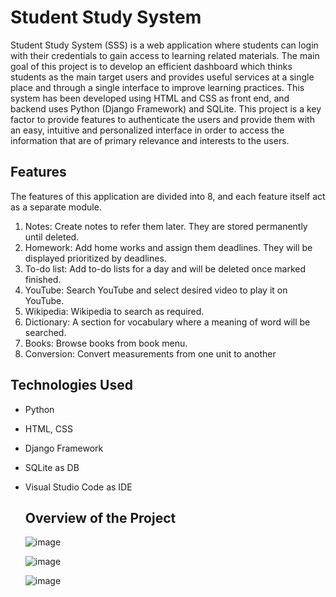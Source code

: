 # Student Study System
Student Study System (SSS) is a web application where students can login with their credentials to gain access to learning related materials. The main goal of this project is to develop an efficient dashboard which thinks students as the main target users and provides useful services at a single place and through a single interface to improve learning practices. This system has been developed using HTML and CSS as front end, and backend uses Python (Django Framework) and SQLite. This project is a key factor to provide features to authenticate the users and provide them with an easy, intuitive and personalized interface in order to access the information that are of primary relevance and interests to the users.

## Features
The features of this application are divided into 8, and each feature itself act as a separate module.
1. Notes: Create notes to refer them later. They are stored permanently until deleted.
2. Homework: Add home works and assign them deadlines. They will be displayed prioritized by deadlines.
3. To-do list: Add to-do lists for a day and will be deleted once marked finished.
4. YouTube: Search YouTube and select desired video to play it on YouTube.
5. Wikipedia: Wikipedia to search as required.
6. Dictionary: A section for vocabulary where a meaning of word will be searched.
7. Books: Browse books from book menu.
8. Conversion: Convert measurements from one unit to another

## Technologies Used

- Python
- HTML, CSS
- Django Framework
- SQLite as DB
- Visual Studio Code as IDE

  ## Overview of the Project

  ![image](https://github.com/sudippokhrel/Project-II/assets/106923052/56c4366d-aec2-4421-9c61-90ac5150dad5)

    ![image](https://github.com/sudippokhrel/Project-II/assets/106923052/2c2d4576-195d-42f1-a0fd-7c5d69c08dce)


  ![image](https://github.com/sudippokhrel/Project-II/assets/106923052/80d3bfd7-5d47-4632-8ddf-2a60b32933af)










